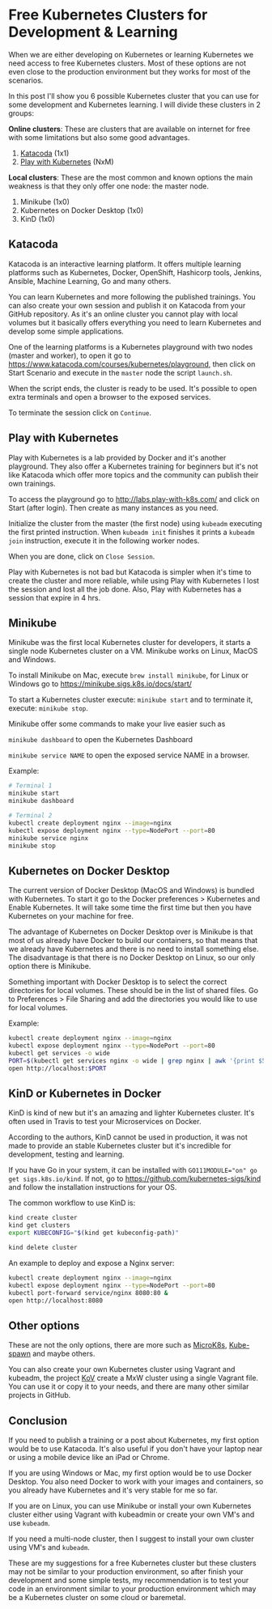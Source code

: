 # Free Kubernetes Clusters for Development & Learning

When we are either developing on Kubernetes or learning Kubernetes we need access to free Kubernetes clusters. Most of these options are not even close to the production environment but they works for most of the scenarios.

In this post I'll show you 6 possible Kubernetes cluster that you can use for some development and Kubernetes learning. I will divide these clusters in 2 groups: 

**Online clusters**: These are clusters that are available on internet for free with some limitations but also some good advantages.

1. [Katacoda](https://www.katacoda.com/courses/kubernetes/playground) (1x1)
2. [Play with Kubernetes](https://labs.play-with-k8s.com) (NxM)

**Local clusters**: These are the most common and known options the main weakness is that they only offer one node: the master node.

1. Minikube (1x0)
2. Kubernetes on Docker Desktop (1x0)
3. KinD (1x0)

## Katacoda

Katacoda is an interactive learning platform. It offers multiple learning platforms such as Kubernetes, Docker, OpenShift, Hashicorp tools, Jenkins, Ansible, Machine Learning, Go and many others. 

You can learn Kubernetes and more following the published trainings. You can also create your own session and publish it on Katacoda from your GitHub repository. As it's an online cluster you cannot play with local volumes but it basically offers everything you need to learn Kubernetes and develop some simple applications.

One of the learning platforms is a Kubernetes playground with two nodes (master and worker), to open it go to https://www.katacoda.com/courses/kubernetes/playground, then click on Start Scenario and execute in the `master` node the script `launch.sh`.

When the script ends, the cluster is ready to be used. It's possible to open extra terminals and open a browser to the exposed services.

To terminate the session click on `Continue`. 

## Play with Kubernetes

Play with Kubernetes is a lab provided by Docker and it's another playground. They also offer a Kubernetes training for beginners but it's not like Katacoda which offer more topics and the community can publish their own trainings.

To access the playground go to http://labs.play-with-k8s.com/ and click on Start (after login). Then create as many instances as you need. 

Initialize the cluster from the master (the first node) using `kubeadm` executing the first printed instruction. When `kubeadm init` finishes it prints a `kubeadm join` instruction, execute it in the following worker nodes.

When you are done, click on `Close Session`.

Play with Kubernetes is not bad but Katacoda is simpler when it's time to create the cluster and more reliable, while using Play with Kubernetes I lost the session and lost all the job done. Also, Play with Kubernetes has a session that expire in 4 hrs.

## Minikube

Minikube was the first local Kubernetes cluster for developers, it starts a single node Kubernetes cluster on a VM. Minikube works on Linux, MacOS and Windows. 

To install Minikube on Mac, execute `brew install minikube`, for Linux or Windows go to https://minikube.sigs.k8s.io/docs/start/

To start a Kubernetes cluster execute: `minikube start` and to terminate it, execute: `minikube stop`.

Minikube offer some commands to make your live easier such as 

`minikube dashboard` to open the Kubernetes Dashboard

`minikube service NAME` to open the exposed service NAME in a browser.

Example:

```bash
# Terminal 1
minikube start
minikube dashboard
```

```bash
# Terminal 2
kubectl create deployment nginx --image=nginx
kubectl expose deployment nginx --type=NodePort --port=80
minikube service nginx
minikube stop
```

## Kubernetes on Docker Desktop

The current version of Docker Desktop (MacOS and Windows) is bundled with Kubernetes. To start it go to the Docker preferences > Kubernetes and Enable Kubernetes. It will take some time the first time but then you have Kubernetes on your machine for free.

The advantage of Kubernetes on Docker Desktop over is Minikube is that most of us already have Docker to build our containers, so that means that we already have Kubernetes and there is no need to install something else. The disadvantage is that there is no Docker Desktop on Linux, so our only option there is Minikube.

Something important with Docker Desktop is to select the correct directories for local volumes. These should be in the list of shared files. Go to Preferences > File Sharing and add the directories you would like to use for local volumes.

Example:

```bash
kubectl create deployment nginx --image=nginx
kubectl expose deployment nginx --type=NodePort --port=80
kubectl get services -o wide
PORT=$(kubectl get services nginx -o wide | grep nginx | awk '{print $5}' | cut -f2 -d: | cut -f1 -d/)
open http://localhost:$PORT
```

## KinD or Kubernetes in Docker

KinD is kind of new but it's an amazing and lighter Kubernetes cluster. It's often used in Travis to test your Microservices on Docker.

According to the authors, KinD cannot be used in production, it was not made to provide an stable Kubernetes cluster but it's incredible for development, testing and learning.

If you have Go in your system, it can be installed with `GO111MODULE="on" go get sigs.k8s.io/kind`. If not, go to https://github.com/kubernetes-sigs/kind and follow the installation instructions for your OS.

The common workflow to use KinD is:

```bash
kind create cluster
kind get clusters
export KUBECONFIG="$(kind get kubeconfig-path)"

kind delete cluster
```

An example to deploy and expose a Nginx server:

```bash
kubectl create deployment nginx --image=nginx
kubectl expose deployment nginx --type=NodePort --port=80
kubectl port-forward service/nginx 8080:80 &
open http://localhost:8080
```

## Other options

These are not the only options, there are more such as [MicroK8s](https://github.com/ubuntu/microk8s), [Kube-spawn](https://github.com/kinvolk/kube-spawn) and maybe others.

You can also create your own Kubernetes cluster using Vagrant and kubeadm, the project [KoV](https://github.com/johandry/KoV) create a MxW cluster using a single Vagrant file. You can use it or copy it to your needs, and there are many other similar projects in GitHub.

## Conclusion

If you need to publish a training or a post about Kubernetes, my first option would be to use Katacoda. It's also useful if you don't have your laptop near or using a mobile device like an iPad or Chrome.

If you are using Windows or Mac, my first option would be to use Docker Desktop. You also need Docker to work with your images and containers, so you already have Kubernetes and it's very stable for me so far.

If you are on Linux, you can use Minikube or install your own Kubernetes cluster either using Vagrant with kubeadmin or create your own VM's and use `kubeadm`.

If you need a multi-node cluster, then I suggest to install your own cluster using VM's and `kubeadm`.

These are my suggestions for a free Kubernetes cluster but these clusters may not be similar to your production environment, so after finish your development and some simple tests, my recommendation is to test your code in an environment similar to your production environment which may be a Kubernetes cluster on some cloud or baremetal.


